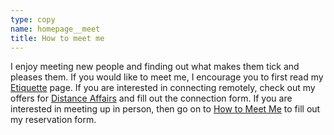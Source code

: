```yaml
---
type: copy
name: homepage__meet
title: How to meet me
---
```

I enjoy meeting new people and finding out what makes them tick and pleases them. If you would like to meet me, I encourage you to first read my [Etiquette](/etiquette) page. If you are interested in connecting remotely, check out my offers for [Distance Affairs](/remote) and fill out the connection form. If you are interested in meeting up in person, then go on to [How to Meet Me](/meet) to fill out my reservation form.

